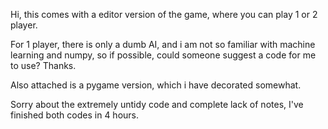 Hi, this comes with a editor version of the game, where you can play 1 or 2 player.

For 1 player, there is only a dumb AI, and i am not so familiar with machine learning and numpy, so if possible, could someone suggest a code for me to use? Thanks.

Also attached is a pygame version, which i have decorated somewhat.

Sorry about the extremely untidy code and complete lack of notes, I've finished both codes in 4 hours.
